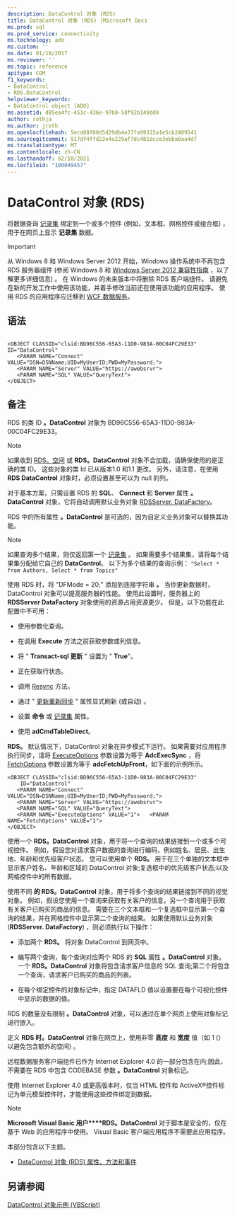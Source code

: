 ```yaml
---
description: DataControl 对象 (RDS)
title: DataControl 对象 (RDS) |Microsoft Docs
ms.prod: sql
ms.prod_service: connectivity
ms.technology: ado
ms.custom: ''
ms.date: 01/19/2017
ms.reviewer: ''
ms.topic: reference
apitype: COM
f1_keywords:
- DataControl
- RDS.DataControl
helpviewer_keywords:
- DataControl object [ADO]
ms.assetid: d85ea4fc-451c-436e-97b8-58f92b149dd0
author: rothja
ms.author: jroth
ms.openlocfilehash: 5ecd88f80d5d29db4e27fa99315a1e5cb2489541
ms.sourcegitcommit: 917df4ffd22e4a229af7dc481dcce3ebba0aa4d7
ms.translationtype: MT
ms.contentlocale: zh-CN
ms.lasthandoff: 02/10/2021
ms.locfileid: "100049457"
---
```

# <a name="datacontrol-object-rds"></a>DataControl 对象 (RDS)
将数据查询 [记录集](../ado-api/recordset-object-ado.md) 绑定到一个或多个控件 (例如，文本框、网格控件或组合框) ，用于在网页上显示 **记录集** 数据。  
  
> [!IMPORTANT]
>  从 Windows 8 和 Windows Server 2012 开始，Windows 操作系统中不再包含 RDS 服务器组件 (参阅 Windows 8 和 [Windows Server 2012 兼容性指南](https://www.microsoft.com/download/details.aspx?id=27416) ，以了解更多详细信息) 。 在 Windows 的未来版本中将删除 RDS 客户端组件。 请避免在新的开发工作中使用该功能，并着手修改当前还在使用该功能的应用程序。 使用 RDS 的应用程序应迁移到 [WCF 数据服务](/dotnet/framework/wcf/)。  
  
## <a name="syntax"></a>语法  
  
```  
  
<OBJECT CLASSID="clsid:BD96C556-65A3-11D0-983A-00C04FC29E33" ID="DataControl"  
   <PARAM NAME="Connect" VALUE="DSN=DSNName;UID=MyUserID;PWD=MyPassword;">  
   <PARAM NAME="Server" VALUE="https://awebsrvr">  
   <PARAM NAME="SQL" VALUE="QueryText">  
</OBJECT>  
```  
  
## <a name="remarks"></a>备注  
 RDS 的类 ID **。DataControl** 对象为 BD96C556-65A3-11D0-983A-00C04FC29E33。  
  
> [!NOTE]
>  如果收到 [RDS。空间](./dataspace-object-rds.md) 或 **RDS。DataControl** 对象不会加载，请确保使用的是正确的类 ID。 这些对象的类 Id 已从版本1.0 和1.1 更改。 另外，请注意，在使用 **RDS DataControl** 对象时，必须设置甚至可以为 null 的列。  
  
 对于基本方案，只需设置 RDS 的 **SQL**、 **Connect** 和 **Server** 属性 **。DataControl** 对象，它将自动调用默认业务对象 [RDSServer. DataFactory](./datafactory-object-rdsserver.md)。  
  
 RDS 中的所有属性 **。DataControl** 是可选的，因为自定义业务对象可以替换其功能。  
  
> [!NOTE]
>  如果查询多个结果，则仅返回第一个 [记录集](../ado-api/recordset-object-ado.md) 。 如果需要多个结果集，请将每个结果集分配给它自己的 **DataControl**。 以下为多个结果的查询示例： `"Select * from Authors, Select * from Topics"`  
  
 使用 RDS 时，将 "DFMode = 20;" 添加到连接字符串 **。** 当你更新数据时，DataControl 对象可以提高服务器的性能。 使用此设置时，服务器上的 **RDSServer DataFactory** 对象使用的资源占用资源更少。 但是，以下功能在此配置中不可用：  
  
-   使用参数化查询。  
  
-   在调用 **Execute** 方法之前获取参数或列信息。  
  
-   将 " **Transact-sql 更新** " 设置为 " **True**"。  
  
-   正在获取行状态。  
  
-   调用 [Resync](../ado-api/resync-method.md) 方法。  
  
-   通过 " [更新重新同步](../ado-api/update-resync-property-dynamic-ado.md) " 属性显式刷新 (或自动) 。  
  
-   设置 **命令** 或 [记录集](./recordset-sourcerecordset-properties-rds.md) 属性。  
  
-   使用 **adCmdTableDirect**。  
  
 **RDS。** 默认情况下，DataControl 对象在异步模式下运行。 如果需要对应用程序执行同步，请将 [ExecuteOptions](./executeoptions-property-rds.md) 参数设置为等于 **AdcExecSync** ，将 [FetchOptions](./fetchoptions-property-rds.md) 参数设置为等于 **adcFetchUpFront**，如下面的示例所示。  
  
```  
<OBJECT CLASSID="clsid:BD96C556-65A3-11D0-983A-00C04FC29E33"   
    ID="DataControl"  
   <PARAM NAME="Connect" VALUE="DSN=DSNName;UID=MyUserID;PWD=MyPassword;">  
   <PARAM NAME="Server" VALUE="https://awebsrvr">  
   <PARAM NAME="SQL" VALUE="QueryText">  
   <PARAM NAME="ExecuteOptions" VALUE="1">   <PARAM NAME="FetchOptions" VALUE="1">  
</OBJECT>  
```  
  
 使用一个 **RDS。DataControl** 对象，用于将一个查询的结果链接到一个或多个可视控件。 例如，假设您对请求客户数据的查询进行编码，例如姓名、居民、出生地、年龄和优先级客户状态。 您可以使用单个 **RDS。** 用于在三个单独的文本框中显示客户姓名、年龄和区域的 DataControl 对象;复选框中的优先级客户状态;以及网格控件中的所有数据。  
  
 使用不同 **的 RDS。DataControl** 对象，用于将多个查询的结果链接到不同的视觉对象。 例如，假设您使用一个查询来获取有关客户的信息，另一个查询用于获取有关客户已购买的商品的信息。 需要在三个文本框和一个复选框中显示第一个查询的结果，并在网格控件中显示第二个查询的结果。 如果使用默认业务对象 (**RDSServer. DataFactory**) ，则必须执行以下操作：  
  
-   添加两个 **RDS。** 将对象 DataControl 到网页中。  
  
-   编写两个查询，每个查询对应两个 RDS 的 **SQL** 属性 **。DataControl** 对象。 一个 **RDS。DataControl** 对象将包含请求客户信息的 SQL 查询;第二个将包含一个查询，请求客户已购买的商品的列表。  
  
-   在每个绑定控件的对象标记中，指定 DATAFLD 值以设置要在每个可视化控件中显示的数据的值。  
  
 RDS 的数量没有限制 **。DataControl** 对象，可以通过在单个网页上使用对象标记进行嵌入。  
  
 定义 **RDS 时。DataControl** 对象在网页上，使用非零 **高度** 和 **宽度** 值（如 1 (）以避免包含额外的空间) 。  
  
 远程数据服务客户端组件已作为 Internet Explorer 4.0 的一部分包含在内;因此，不需要在 RDS 中包含 CODEBASE 参数 **。DataControl** 对象标记。  
  
 使用 Internet Explorer 4.0 或更高版本时，仅当 HTML 控件和 ActiveX®控件标记为单元模型控件时，才能使用这些控件绑定到数据。  
  
> [!NOTE]
>  **Microsoft Visual Basic 用户****RDS。DataControl** 对于脚本是安全的，仅在基于 Web 的应用程序中使用。 Visual Basic 客户端应用程序不需要此应用程序。  
  
 本部分包含以下主题。  
  
-   [DataControl 对象 (RDS) 属性、方法和事件](./datacontrol-object-rds-properties-methods-and-events.md)  
  
## <a name="see-also"></a>另请参阅  
 [DataControl 对象示例 (VBScript)](./datacontrol-object-example-vbscript.md)